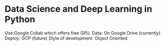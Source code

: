 # Data Science and Deep Learning in Python
Use:Google Collab which offers free GPU.
Data: On Google Drive (currently)
Deploy: GCP (future)
Style of development: Object Oriented
 
